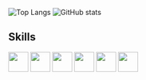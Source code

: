 ![Top Langs](https://github-readme-stats.vercel.app/api/top-langs/?username=IlijaBozoski&layout=compact&theme=dark)
![GitHub stats](https://github-readme-stats.vercel.app/api?username=IlijaBozoski&show_icons=true&theme=dark)
## Skills

<img src="https://cdn.jsdelivr.net/gh/devicons/devicon/icons/python/python-original.svg" width="40" height="40"/> 
<img src="https://cdn.jsdelivr.net/gh/devicons/devicon/icons/java/java-original.svg" width="40" height="40"/>
<img src="https://cdn.jsdelivr.net/gh/devicons/devicon/icons/php/php-original.svg" width="40" height="40"/>
<img src="https://cdn.jsdelivr.net/gh/devicons/devicon/icons/laravel/laravel-plain.svg" width="40" height="40"/>
<img src="https://cdn.jsdelivr.net/gh/devicons/devicon/icons/docker/docker-original.svg" width="40" height="40"/>
<img src="https://cdn.jsdelivr.net/gh/devicons/devicon/icons/postgresql/postgresql-original.svg" width="40" height="40"/>

